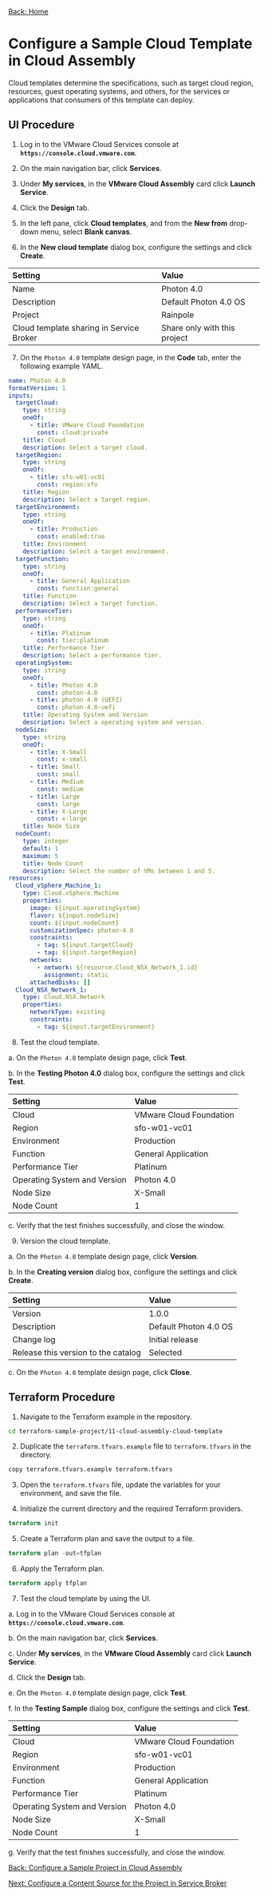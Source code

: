 [Back: Home](README.md)

# Configure a Sample Cloud Template in Cloud Assembly

Cloud templates determine the specifications, such as target cloud region, resources, guest operating systems, and others, for the services or applications that consumers of this template can deploy.

## UI Procedure

1. Log in to the VMware Cloud Services console at **`https://console.cloud.vmware.com`**.

2. On the main navigation bar, click **Services**.

3. Under **My services**, in the **VMware Cloud Assembly** card click **Launch Service**.

4. Click the **Design** tab.

5. In the left pane, click **Cloud templates**, and from the **New from** drop-down menu, select **Blank canvas**.

6. In the **New cloud template** dialog box, configure the settings and click **Create**.

  | **Setting**                               | **Value**                     |
  | :-                                        | :-                            |
  | Name                                      | Photon 4.0                    |
  | Description                               | Default Photon 4.0 OS         |
  | Project                                   | Rainpole                      |
  | Cloud template sharing in Service Broker  | Share only with this project  |

7. On the `Photon 4.0` template design page, in the **Code** tab, enter the following example YAML.

```yaml
name: Photon 4.0
formatVersion: 1
inputs:
  targetCloud:
    type: string
    oneOf:
      - title: VMware Cloud Foundation
        const: cloud:private
    title: Cloud
    description: Select a target cloud.
  targetRegion:
    type: string
    oneOf:
      - title: sfo-w01-vc01
        const: region:sfo
    title: Region
    description: Select a target region.
  targetEnvironment:
    type: string
    oneOf:
      - title: Production
        const: enabled:true
    title: Environment
    description: Select a target environment.
  targetFunction:
    type: string
    oneOf:
      - title: General Application
        const: function:general
    title: Function
    description: Select a target function.
  performanceTier:
    type: string
    oneOf:
      - title: Platinum
        const: tier:platinum
    title: Performance Tier
    description: Select a performance tier.
  operatingSystem:
    type: string
    oneOf:
      - title: Photon 4.0
        const: photon-4.0
      - title: photon 4.0 (UEFI)
        const: photon-4.0-uefi
    title: Operating System and Version
    description: Select a operating system and version.
  nodeSize:
    type: string
    oneOf:
      - title: X-Small
        const: x-small
      - title: Small
        const: small
      - title: Medium
        const: medium
      - title: Large
        const: large
      - title: X-Large
        const: x-large
    title: Node Size
  nodeCount:
    type: integer
    default: 1
    maximum: 5
    title: Node Count
    description: Select the number of VMs between 1 and 5.
resources:
  Cloud_vSphere_Machine_1:
    type: Cloud.vSphere.Machine
    properties:
      image: ${input.operatingSystem}
      flavor: ${input.nodeSize}
      count: ${input.nodeCount}
      customizationSpec: photon-4.0
      constraints:
        - tag: ${input.targetCloud}
        - tag: ${input.targetRegion}
      networks:
        - network: ${resource.Cloud_NSX_Network_1.id}
          assignment: static
      attachedDisks: []
  Cloud_NSX_Network_1:
    type: Cloud.NSX.Network
    properties:
      networkType: existing
      constraints:
        - tag: ${input.targetEnvironment}
```

8. Test the cloud template.

  a. On the `Photon 4.0` template design page, click **Test**.

  b. In the **Testing Photon 4.0** dialog box, configure the settings and click **Test**.

  | **Setting**                   | **Value**                 |
  | :-                            | :-                        |
  | Cloud                         | VMware Cloud Foundation   |
  | Region                        | sfo-w01-vc01              |
  | Environment                   | Production                |
  | Function                      | General Application       |
  | Performance Tier              | Platinum                  |
  | Operating System and Version  | Photon 4.0                |
  | Node Size                     | X-Small                   |
  | Node Count                    | 1                         |

  c. Verify that the test finishes successfully, and close the window. 

9. Version the cloud template.

  a. On the `Photon 4.0` template design page, click **Version**.

  b. In the **Creating version** dialog box, configure the settings and click **Create**.

  | **Setting**                           | **Value**             |
  | :-                                    | :-                    |
  | Version                               | 1.0.0                 |
  | Description                           | Default Photon 4.0 OS |
  | Change log                            | Initial release       |
  | Release this version to the catalog   | Selected              |

  c. On the `Photon 4.0` template design page, click **Close**.

## Terraform Procedure

1. Navigate to the Terraform example in the repository.

  ```bash
  cd terraform-sample-project/11-cloud-assembly-cloud-template
  ```

2. Duplicate the `terraform.tfvars.example` file to `terraform.tfvars` in the directory.

  ```bash
  copy terraform.tfvars.example terraform.tfvars
  ```

3. Open the `terraform.tfvars` file, update the variables for your environment, and save the file.

4. Initialize the current directory and the required Terraform providers.

  ```terraform
  terraform init
  ```

5. Create a Terraform plan and save the output to a file.

  ```terraform
  terraform plan -out=tfplan
  ```

6. Apply the Terraform plan.

  ```terraform
  terraform apply tfplan
  ```

7. Test the cloud template by using the UI.

  a. Log in to the VMware Cloud Services console at **`https://console.cloud.vmware.com`**.

  b. On the main navigation bar, click **Services**.

  c. Under **My services**, in the **VMware Cloud Assembly** card click **Launch Service**.

  d. Click the **Design** tab.

  e. On the `Photon 4.0` template design page, click **Test**.

  f. In the **Testing Sample** dialog box, configure the settings and click **Test**.

  | Setting                       | Value                     |
  | :-                            | :-                        |
  | Cloud                         | VMware Cloud Foundation   |
  | Region                        | sfo-w01-vc01              |
  | Environment                   | Production                |
  | Function                      | General Application       |
  | Performance Tier              | Platinum                  |
  | Operating System and Version  | Photon 4.0                |
  | Node Size                     | X-Small                   |
  | Node Count                    | 1                         |

  g. Verify that the test finishes successfully, and close the window.

[Back: Configure a Sample Project in Cloud Assembly](10-configure-project.md)

[Next: Configure a Content Source for the Project in Service Broker](12-configure-content-source.md)